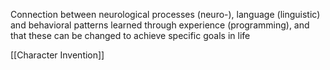Connection between neurological processes (neuro-), language (linguistic) and behavioral patterns learned through experience (programming), and that these can be changed to achieve specific goals in life

[[Character Invention]]
